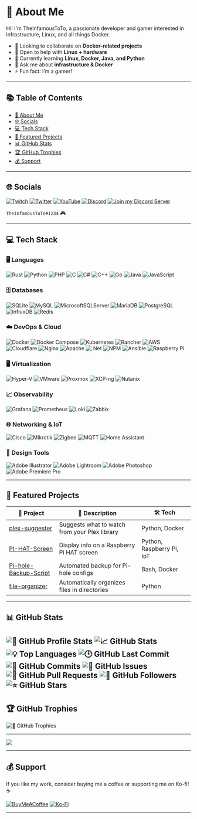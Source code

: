 # 💫 About Me

Hi! I'm TheInfamousToTo, a passionate developer and gamer interested in infrastructure, Linux, and all things Docker.

- 💞️ Looking to collaborate on **Docker-related projects**
- 🤝 Open to help with **Linux + hardware**
- 🌱 Currently learning **Linux, Docker, Java, and Python**
- 💬 Ask me about **infrastructure & Docker**
- ⚡ Fun fact: I’m a gamer!

---

## 📚 Table of Contents
- [💫 About Me](#-about-me)
- [🌐 Socials](#-socials)
- [💻 Tech Stack](#-tech-stack)
- [🚀 Featured Projects](#-featured-projects)
- [📊 GitHub Stats](#-github-stats)
- [🏆 GitHub Trophies](#-github-trophies)
- [💰 Support](#-support)

---

## 🌐 Socials
[![Twitch](https://img.shields.io/badge/Twitch-%239146FF.svg?logo=Twitch&logoColor=white)](https://twitch.tv/totostreamz)
[![Twitter](https://img.shields.io/badge/Twitter-%231DA1F2.svg?logo=Twitter&logoColor=white)](https://twitter.com/alsatrawitweets)
[![YouTube](https://img.shields.io/badge/YouTube-%23FF0000.svg?logo=YouTube&logoColor=white)](https://youtube.com/@TheInfamousToTo)
[![Discord](https://img.shields.io/badge/Discord-%237289DA.svg?logo=discord&logoColor=white)](https://discord.com/users/180424122596065280)
[![Join my Discord Server](https://img.shields.io/badge/Server-Join%20Community-%237289DA?logo=discord&logoColor=white)](https://discord.gg/CXqpB7gGsB)

`TheInfamousToTo#1234` 🎮

---

## 💻 Tech Stack

### 🖥️ Languages
![Rust](https://img.shields.io/badge/rust-%23000000.svg?style=plastic&logo=rust&logoColor=white)
![Python](https://img.shields.io/badge/python-3670A0?style=plastic&logo=python&logoColor=ffdd54)
![PHP](https://img.shields.io/badge/php-%23777BB4.svg?style=plastic&logo=php&logoColor=white)
![C](https://img.shields.io/badge/c-%2300599C.svg?style=plastic&logo=c&logoColor=white)
![C#](https://img.shields.io/badge/c%23-%23239120.svg?style=plastic&logo=c-sharp&logoColor=white)
![C++](https://img.shields.io/badge/c++-%2300599C.svg?style=plastic&logo=c%2B%2B&logoColor=white)
![Go](https://img.shields.io/badge/go-%2300ADD8.svg?style=plastic&logo=go&logoColor=white)
![Java](https://img.shields.io/badge/java-%23ED8B00.svg?style=plastic&logo=java&logoColor=white)
![JavaScript](https://img.shields.io/badge/javascript-%23323330.svg?style=plastic&logo=javascript&logoColor=%23F7DF1E)

### 🗄️ Databases
![SQLite](https://img.shields.io/badge/sqlite-%2307405e.svg?style=plastic&logo=sqlite&logoColor=white)
![MySQL](https://img.shields.io/badge/mysql-%2300f.svg?style=plastic&logo=mysql&logoColor=white)
![MicrosoftSQLServer](https://img.shields.io/badge/Microsoft%20SQL%20Sever-CC2927?style=plastic&logo=microsoft%20sql%20server&logoColor=white)
![MariaDB](https://img.shields.io/badge/MariaDB-003545?style=plastic&logo=mariadb&logoColor=white)
![PostgreSQL](https://img.shields.io/badge/postgresql-%23336791.svg?style=plastic&logo=postgresql&logoColor=white)
![InfluxDB](https://img.shields.io/badge/influxdb-%2300ADEF.svg?style=plastic&logo=influxdb&logoColor=white)
![Redis](https://img.shields.io/badge/redis-%23DD0031.svg?style=plastic&logo=redis&logoColor=white)

### ☁️ DevOps & Cloud
![Docker](https://img.shields.io/badge/docker-%230db7ed.svg?style=plastic&logo=docker&logoColor=white)
![Docker Compose](https://img.shields.io/badge/docker--compose-%230db7ed.svg?style=plastic&logo=docker&logoColor=white)
![Kubernetes](https://img.shields.io/badge/kubernetes-%23326ce5.svg?style=plastic&logo=kubernetes&logoColor=white)
![Rancher](https://img.shields.io/badge/rancher-%230075A8.svg?style=plastic&logo=rancher&logoColor=white)
![AWS](https://img.shields.io/badge/AWS-%23FF9900.svg?style=plastic&logo=amazon-aws&logoColor=white)
![Cloudflare](https://img.shields.io/badge/Cloudflare-F38020?style=plastic&logo=Cloudflare&logoColor=white)
![Nginx](https://img.shields.io/badge/nginx-%23009639.svg?style=plastic&logo=nginx&logoColor=white)
![Apache](https://img.shields.io/badge/apache-%23D42029.svg?style=plastic&logo=apache&logoColor=white)
![.Net](https://img.shields.io/badge/.NET-5C2D91?style=plastic&logo=.net&logoColor=white)
![NPM](https://img.shields.io/badge/NPM-%23000000.svg?style=plastic&logo=npm&logoColor=white)
![Ansible](https://img.shields.io/badge/ansible-%231A1918.svg?style=plastic&logo=ansible&logoColor=white)
![Raspberry Pi](https://img.shields.io/badge/-RaspberryPi-C51A4A?style=plastic&logo=Raspberry-Pi)

### 🖥️ Virtualization
![Hyper-V](https://img.shields.io/badge/Hyper--V-0078D7?style=plastic&logo=windows&logoColor=white)
![VMware](https://img.shields.io/badge/VMware-607078?style=plastic&logo=vmware&logoColor=white)
![Proxmox](https://img.shields.io/badge/Proxmox-EE7200?style=plastic&logo=proxmox&logoColor=white)
![XCP-ng](https://img.shields.io/badge/XCP--ng-0066CC?style=plastic&logo=xcp-ng&logoColor=white)
![Nutanix](https://img.shields.io/badge/Nutanix-024DA1?style=plastic&logo=nutanix&logoColor=white)

### 📈 Observability
![Grafana](https://img.shields.io/badge/grafana-F46800?style=plastic&logo=grafana&logoColor=white)
![Prometheus](https://img.shields.io/badge/prometheus-E6522C?style=plastic&logo=prometheus&logoColor=white)
![Loki](https://img.shields.io/badge/loki-0A0A0A?style=plastic&logo=loki&logoColor=white)
![Zabbix](https://img.shields.io/badge/zabbix-DC382D?style=plastic&logo=zabbix&logoColor=white)

### 🌐 Networking & IoT
![Cisco](https://img.shields.io/badge/cisco-1BA0D7?style=plastic&logo=cisco&logoColor=white)
![Mikrotik](https://img.shields.io/badge/mikrotik-FF6600?style=plastic&logo=mikrotik&logoColor=white)
![Zigbee](https://img.shields.io/badge/zigbee-EB0443?style=plastic&logo=zigbee&logoColor=white)
![MQTT](https://img.shields.io/badge/mqtt-660066?style=plastic&logo=mqtt&logoColor=white)
![Home Assistant](https://img.shields.io/badge/home%20assistant-41BDF5?style=plastic&logo=home-assistant&logoColor=white)

### 🎨 Design Tools
![Adobe Illustrator](https://img.shields.io/badge/adobeillustrator-%23FF9A00.svg?style=plastic&logo=adobeillustrator&logoColor=white)
![Adobe Lightroom](https://img.shields.io/badge/Adobe%20Lightroom-31A8FF.svg?style=plastic&logo=Adobe%20Lightroom&logoColor=white)
![Adobe Photoshop](https://img.shields.io/badge/adobephotoshop-%2331A8FF.svg?style=plastic&logo=adobephotoshop&logoColor=white)
![Adobe Premiere Pro](https://img.shields.io/badge/Adobe%20Premiere%20Pro-9999FF.svg?style=plastic&logo=Adobe%20Premiere%20Pro&logoColor=white)

---

## 🚀 Featured Projects

| 🚩 Project | 📝 Description | 🛠️ Tech |
| ------- | ----------- | ---- |
| [plex-suggester](https://github.com/TheInfamousToTo/plex-suggester) | Suggests what to watch from your Plex library | Python, Docker |
| [PI-HAT-Screen](https://github.com/TheInfamousToTo/PI-HAT-Screen) | Display info on a Raspberry Pi HAT screen | Python, Raspberry Pi, IoT |
| [Pi-hole-Backup-Script](https://github.com/TheInfamousToTo/Pi-hole-Backup-Script) | Automated backup for Pi-hole configs | Bash, Docker |
| [file-organizer](https://github.com/TheInfamousToTo/file-organizer) | Automatically organizes files in directories | Python |

---

## 📊 GitHub Stats

![🐙 GitHub Profile Stats](https://github-readme-stats.vercel.app/api?username=TheInfamousToTo&show_icons=true&theme=dark&hide_border=false&count_private=true)
![📈 GitHub Stats](https://github-readme-stats.vercel.app/api?username=TheInfamousToTo&theme=dark&hide_border=false&include_all_commits=true&count_private=true)
![💡 Top Languages](https://github-readme-stats.vercel.app/api/top-langs/?username=TheInfamousToTo&theme=dark&hide_border=false&include_all_commits=true&count_private=true&layout=compact)
![🕒 GitHub Last Commit](https://img.shields.io/github/last-commit/TheInfamousToTo/TheInfamousToTo?style=flat-square&color=blue)
![📅 GitHub Commits](https://img.shields.io/github/commit-activity/m/TheInfamousToTo/TheInfamousToTo?style=flat-square&color=blue)
![🐞 GitHub Issues](https://img.shields.io/github/issues/TheInfamousToTo/TheInfamousToTo?style=flat-square&color=blue)
![🔀 GitHub Pull Requests](https://img.shields.io/github/issues-pr/TheInfamousToTo/TheInfamousToTo?style=flat-square&color=blue)
![👥 GitHub Followers](https://img.shields.io/github/followers/TheInfamousToTo?style=social)
![⭐ GitHub Stars](https://img.shields.io/github/stars/TheInfamousToTo?style=social)
---

## 🏆 GitHub Trophies

![🏅 GitHub Trophies](https://github-profile-trophy.vercel.app/?username=TheInfamousToTo&theme=discord&no-frame=false&no-bg=false&margin-w=4)

---

[![](https://visitcount.itsvg.in/api?id=TheInfamousToTo&icon=0&color=11)](https://visitcount.itsvg.in)

---

## 💰 Support

If you like my work, consider buying me a coffee or supporting me on Ko-fi! ☕

[![BuyMeACoffee](https://img.shields.io/badge/Buy%20Me%20a%20Coffee-ffdd00?style=for-the-badge&logo=buy-me-a-coffee&logoColor=black)](https://buymeacoffee.com/TheInfamousToTo)
[![Ko-Fi](https://img.shields.io/badge/Ko--fi-F16061?style=for-the-badge&logo=ko-fi&logoColor=white)](https://ko-fi.com/theinfamoustoto)

---

<!-- Proudly created with GPRM ( https://gprm.itsvg.in ) -->
